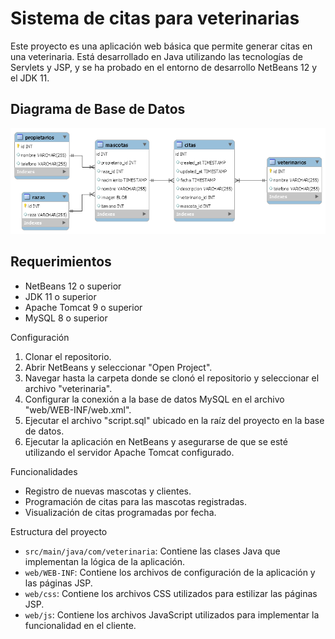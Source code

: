 # Sistema de citas para veterinarias

Este proyecto es una aplicación web básica que permite generar citas en una veterinaria. Está desarrollado en Java utilizando las tecnologías de Servlets y JSP, y se ha probado en el entorno de desarrollo NetBeans 12 y el JDK 11.

## Diagrama de Base de Datos

![Diagrama de Base de Datos](diagrama-bd.png)

## Requerimientos

* NetBeans 12 o superior
* JDK 11 o superior
* Apache Tomcat 9 o superior
* MySQL 8 o superior

Configuración

1. Clonar el repositorio.
2. Abrir NetBeans y seleccionar "Open Project".
3. Navegar hasta la carpeta donde se clonó el repositorio y seleccionar el archivo "veterinaria".
4. Configurar la conexión a la base de datos MySQL en el archivo "web/WEB-INF/web.xml".
5. Ejecutar el archivo "script.sql" ubicado en la raíz del proyecto en la base de datos.
6. Ejecutar la aplicación en NetBeans y asegurarse de que se esté utilizando el servidor Apache Tomcat configurado.

Funcionalidades

* Registro de nuevas mascotas y clientes.
* Programación de citas para las mascotas registradas.
* Visualización de citas programadas por fecha.

Estructura del proyecto

* `src/main/java/com/veterinaria`: Contiene las clases Java que implementan la lógica de la aplicación.
* `web/WEB-INF`: Contiene los archivos de configuración de la aplicación y las páginas JSP.
* `web/css`: Contiene los archivos CSS utilizados para estilizar las páginas JSP.
* `web/js`: Contiene los archivos JavaScript utilizados para implementar la funcionalidad en el cliente.

